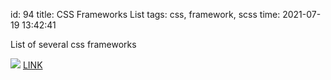 id: 94
title: CSS Frameworks List
tags: css, framework, scss
time: 2021-07-19 13:42:41

List of several css frameworks

![](http://localhost/bkmks_fotos/pics/112)
[LINK](https://tinyurl.com/y8krh4yk)